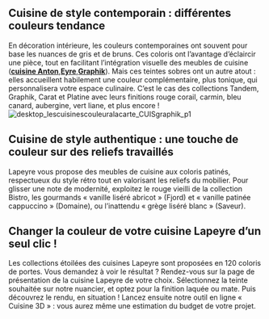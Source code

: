 ## Cuisine de style contemporain : différentes couleurs tendance
En décoration intérieure, les couleurs contemporaines ont souvent pour base les nuances de gris et de bruns. Ces coloris ont l’avantage d’éclaircir une pièce, tout en facilitant l’intégration visuelle des meubles de cuisine (**[cuisine Anton](/cuisine-anton-FPC200561)**,**[Eyre](/cuisine-eyre-FPC200555)**,**[Graphik](/cuisine-graphik-FPC200547)**).
Mais ces teintes sobres ont un autre atout : elles accueillent habilement une couleur complémentaire, plus tonique, qui personnalisera votre espace culinaire. C’est le cas des collections Tandem, Graphik, Carat et Platine avec leurs finitions rouge corail, carmin, bleu canard, aubergine, vert liane, et plus encore !
![desktop_lescuisinescouleuralacarte_CUISgraphik_p1](//statics.lapeyre.fr/img/contrib/2bdd4da30020e7b5/desktop_lescuisinescouleuralacarte_CUISgraphik_p1.jpg)
##
## Cuisine de style authentique : une touche de couleur sur des reliefs travaillés
Lapeyre vous propose des meubles de cuisine aux coloris patinés, respectueux du style rétro tout en valorisant les reliefs du mobilier. Pour glisser une note de modernité, exploitez le rouge vieilli de la collection Bistro, les gourmands « vanille liséré abricot » (Fjord) et « vanille patinée cappuccino » (Domaine), ou l’inattendu « grège liséré blanc » (Saveur).
## Changer la couleur de votre cuisine Lapeyre d’un seul clic !
Les collections étoilées des cuisines Lapeyre sont proposées en 120 coloris de portes. Vous demandez à voir le résultat ?
Rendez-vous sur la page de présentation de la cuisine Lapeyre de votre choix. Sélectionnez la teinte souhaitée sur notre nuancier, et optez pour la finition laquée ou mate. Puis découvrez le rendu, en situation ! Lancez ensuite notre outil en ligne « Cuisine 3D » : vous aurez même une estimation du budget de votre projet.